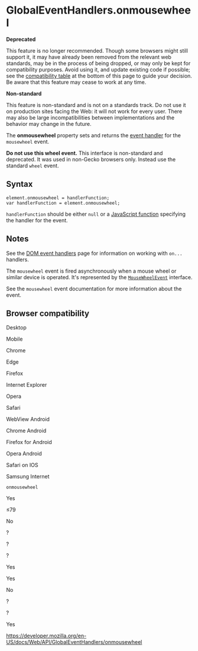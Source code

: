 GlobalEventHandlers.onmousewheel
================================

**Deprecated**

This feature is no longer recommended. Though some browsers might still support it, it may have already been removed from the relevant web standards, may be in the process of being dropped, or may only be kept for compatibility purposes. Avoid using it, and update existing code if possible; see the [compatibility table](#browser_compatibility) at the bottom of this page to guide your decision. Be aware that this feature may cease to work at any time.

**Non-standard**

This feature is non-standard and is not on a standards track. Do not use it on production sites facing the Web: it will not work for every user. There may also be large incompatibilities between implementations and the behavior may change in the future.

The **onmousewheel** property sets and returns the [event handler](https://developer.mozilla.org/en-US/docs/Web/Events/Event_handlers) for the `mousewheel` event.

**Do not use this wheel event.** This interface is non-standard and deprecated. It was used in non-Gecko browsers only. Instead use the standard `wheel` event.

Syntax
------

    element.onmousewheel = handlerFunction;
    var handlerFunction = element.onmousewheel;

`handlerFunction` should be either `null` or a [JavaScript function](https://developer.mozilla.org/en-US/docs/Web/JavaScript/Reference/Functions) specifying the handler for the event.

Notes
-----

See the [DOM event handlers](https://developer.mozilla.org/en-US/docs/Web/Events/Event_handlers) page for information on working with `on...` handlers.

The `mousewheel` event is fired asynchronously when a mouse wheel or similar device is operated. It's represented by the [`MouseWheelEvent`](../mousewheelevent) interface.

See the `mousewheel` event documentation for more information about the event.

Browser compatibility
---------------------

Desktop

Mobile

Chrome

Edge

Firefox

Internet Explorer

Opera

Safari

WebView Android

Chrome Android

Firefox for Android

Opera Android

Safari on IOS

Samsung Internet

`onmousewheel`

Yes

≤79

No

?

?

?

Yes

Yes

No

?

?

Yes

<a href="https://developer.mozilla.org/en-US/docs/Web/API/GlobalEventHandlers/onmousewheel" class="_attribution-link">https://developer.mozilla.org/en-US/docs/Web/API/GlobalEventHandlers/onmousewheel</a>

